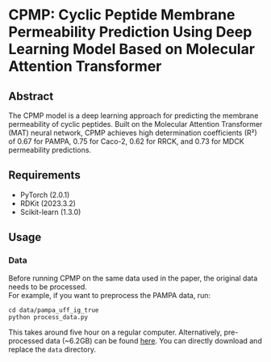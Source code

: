 # CPMP: Cyclic Peptide Membrane Permeability Prediction Using Deep Learning Model Based on Molecular Attention Transformer  
## Abstract  
The CPMP model is a deep learning approach for predicting the membrane permeability of cyclic peptides. Built on the Molecular Attention Transformer (MAT) neural network, CPMP achieves high determination coefficients (R²) of 0.67 for PAMPA, 0.75 for Caco-2, 0.62 for RRCK, and 0.73 for MDCK permeability predictions.

## Requirements  
* PyTorch (2.0.1) 
* RDKit (2023.3.2) 
* Scikit-learn (1.3.0) 

## Usage  
### Data
Before running CPMP on the same data used in the paper, the original data needs to be processed.  
For example, if you want to preprocess the PAMPA data, run:
```
cd data/pampa_uff_ig_true
python process_data.py
```
This takes around five hour on a regular computer.
Alternatively, pre-processed data (~6.2GB) can be found [here](https://zenodo.org/records/14638776). You can directly download and replace the `data` directory.

